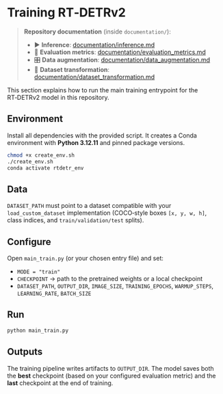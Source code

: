 # Training RT‑DETRv2

> **Repository documentation** (inside `documentation/`):
>
> * ▶️ **Inference**: [documentation/inference.md](documentation/inference.md)
> * 📏 **Evaluation metrics**: [documentation/evaluation_metrics.md](documentation/evaluation_metrics.md)
> * 🎛️ **Data augmentation**: [documentation/data_augmentation.md](documentation/data_augmentation.md)
> * 🧱 **Dataset transformation**: [documentation/dataset_transformation.md](documentation/dataset_transformation.md)

This section explains how to run the main training entrypoint for the RT‑DETRv2 model in this repository.

## Environment

Install all dependencies with the provided script. It creates a Conda environment with **Python 3.12.11** and pinned package versions.

```bash
chmod +x create_env.sh
./create_env.sh
conda activate rtdetr_env
```

## Data

`DATASET_PATH` must point to a dataset compatible with your `load_custom_dataset` implementation (COCO‑style boxes `[x, y, w, h]`, class indices, and `train/validation/test` splits).

## Configure

Open `main_train.py` (or your chosen entry file) and set:

* `MODE = "train"`
* `CHECKPOINT` → path to the pretrained weights or a local checkpoint
* `DATASET_PATH`, `OUTPUT_DIR`, `IMAGE_SIZE`, `TRAINING_EPOCHS`, `WARMUP_STEPS`, `LEARNING_RATE`, `BATCH_SIZE`

## Run

```bash
python main_train.py
```

## Outputs

The training pipeline writes artifacts to `OUTPUT_DIR`. The model saves both the **best** checkpoint (based on your configured evaluation metric) and the **last** checkpoint at the end of training.
